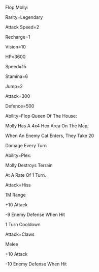 Flop Molly:

Rarity=Legendary

Attack Speed=2

Recharge=1

Vision=10

HP=3600

Speed=15

Stamina=6

Jump=2

Attack=300

Defence=500

Ability=Flop Queen Of The House:

Molly Has A 4x4 Hex Area On The Map,

When An Enemy Cat Enters, They Take 20

Damage Every Turn

Ability=Plex:

Molly Destroys Terrain

At A Rate Of 1 Turn.

Attack=Hiss

1M Range

+10 Attack


-9 Enemy Defense When Hit

1 Turn Cooldown

Attack=Claws

Melee

+10 Attack

-10 Enemy Defense When Hit
